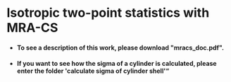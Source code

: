 # Isotropic two-point statistics with MRA-CS

- #### To see a description of this work, please download "mracs_doc.pdf".
- #### If you want to see how the sigma of a cylinder is calculated, please enter the folder 'calculate sigma of cylinder shell'“
